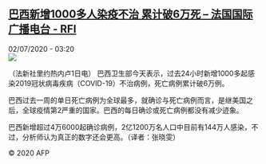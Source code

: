 <!--1593662119000-->
[巴西新增1000多人染疫不治 累计破6万死 – 法国国际广播电台 - RFI](http://www.rfi.fr//cn/contenu/20200702-%E5%B7%B4%E8%A5%BF%E6%96%B0%E5%A2%9E1000%E5%A4%9A%E4%BA%BA%E6%9F%93%E7%96%AB%E4%B8%8D%E6%B2%BB-%E7%B4%AF%E8%AE%A1%E7%A0%B46%E4%B8%87%E6%AD%BB)
------

<div>02/07/2020 - 03:20</div><img src="https://s.rfi.fr/media/display/2120723e-bc0b-11ea-b942-005056bf87d6/w:310/p:16x9/int0005b.200702092004.jpg"><div class="t-content__body u-clearfix"><div class="m-interstitial"></div><p>（法新社里约热内卢1日电）    巴西卫生部今天表示，过去24小时新增1000多起感染2019冠状病毒疾病（COVID-19）不治病例，死亡病例累计破6万例。</p><p>    巴西过去一周的单日死亡病例为全球最多，就确诊与死亡病例而言，是继美国之后，全球疫情第2严重的国家。巴西的每日确诊或死亡病例都没有减少迹象。</p><p>    巴西新增超过4万6000起确诊病例，2亿1200万名人口中目前有144万人感染，不过，分析师认为真正的数字还会更高。（译者：张晓雯）</p><p class="t-copyright">© 2020 AFP</p>        </div>
